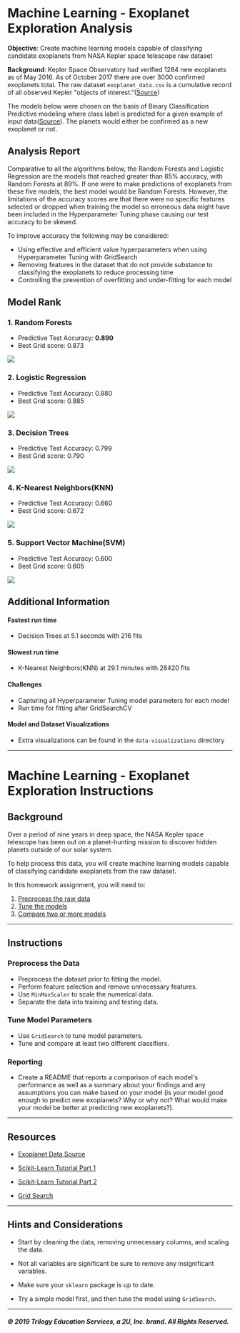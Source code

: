 # Machine Learning - Exoplanet Exploration Analysis

**Objective**: Create machine learning models capable of classifying candidate exoplanets from NASA Kepler space telescope raw dataset 


**Background**: Kepler Space Observatory had verified 1284 new exoplanets as of May 2016. As of October 2017 there are over 3000 confirmed exoplanets total. The raw dataset `exoplanet_data.csv` is a cumulative record of all observed Kepler "objects of interest."([Source](https://www.kaggle.com/nasa/kepler-exoplanet-search-results))



The models below were chosen on the basis of Binary Classification Predictive modeling where class label is predicted for a given example of input data([Source](https://machinelearningmastery.com/types-of-classification-in-machine-learning/#:~:text=Popular%20algorithms%20that%20can%20be%20used%20for%20binary%20classification%20include)). The planets would either be confirmed as a new exoplanet or not. 




## Analysis Report

Comparative to all the algorithms  below, the Random Forests and Logistic Regression are the models that reached greater than 85% accuracy, with Random Forests at 89%. If one were to make predictions of exoplanets from these five models, the best model would be Random Forests. However, the limitations of the accuracy scores are that there were no specific features selected or dropped when training the model so erroneous data might have been included in the Hyperparameter Tuning phase causing our test accuracy to be skewed. 

To improve accuracy the following may be considered:
- Using effective and efficient value hyperparameters when using Hyperparameter Tuning with GridSearch
- Removing features in the dataset that do not provide substance to classifying the exoplanets to reduce processing time
- Controlling the prevention of overfitting and under-fitting for each model


## Model Rank

### 1. Random Forests
- Predictive Test Accuracy: **0.890**
- Best Grid score: 0.873

![](https://github.com/diannejardinez/machine-learning-challenge/blob/master/classification-reports/Random-Forests.png)

### 2. Logistic Regression
- Predictive Test Accuracy: 0.880
- Best Grid score: 0.885

![](https://github.com/diannejardinez/machine-learning-challenge/blob/master/classification-reports/Logistic-Regression.png)

### 3. Decision Trees
- Predictive Test Accuracy: 0.799
- Best Grid score: 0.790

![](https://github.com/diannejardinez/machine-learning-challenge/blob/master/classification-reports/Decision-Tree.png)

### 4. K-Nearest Neighbors(KNN)
- Predictive Test Accuracy: 0.660
- Best Grid score: 0.672

![](https://github.com/diannejardinez/machine-learning-challenge/blob/master/classification-reports/KNN.png)

### 5. Support Vector Machine(SVM)
- Predictive Test Accuracy: 0.600
- Best Grid score: 0.605

![](https://github.com/diannejardinez/machine-learning-challenge/blob/master/classification-reports/SVM.png)


## Additional Information

#### Fastest run time
- Decision Trees at 5.1 seconds with 216 fits

#### Slowest run time
- K-Nearest Neighbors(KNN) at 29.1 minutes with 28420 fits


#### Challenges
- Capturing all Hyperparameter Tuning model parameters for each model
- Run time for fitting after GridSearchCV


#### Model and Dataset Visualizations
- Extra visualizations can be found in the `data-visualizations` directory



---

# Machine Learning - Exoplanet Exploration Instructions

## Background

Over a period of nine years in deep space, the NASA Kepler space telescope has been out on a planet-hunting mission to discover hidden planets outside of our solar system.

To help process this data, you will create machine learning models capable of classifying candidate exoplanets from the raw dataset.

In this homework assignment, you will need to:

1. [Preprocess the raw data](#Preprocessing)
2. [Tune the models](#Tune-Model-Parameters)
3. [Compare two or more models](#Evaluate-Model-Performance)

- - -

## Instructions

### Preprocess the Data

* Preprocess the dataset prior to fitting the model.
* Perform feature selection and remove unnecessary features.
* Use `MinMaxScaler` to scale the numerical data.
* Separate the data into training and testing data.

### Tune Model Parameters

* Use `GridSearch` to tune model parameters.
* Tune and compare at least two different classifiers.

### Reporting

* Create a README that reports a comparison of each model's performance as well as a summary about your findings and any assumptions you can make based on your model (is your model good enough to predict new exoplanets? Why or why not? What would make your model be better at predicting new exoplanets?).

- - -

## Resources

* [Exoplanet Data Source](https://www.kaggle.com/nasa/kepler-exoplanet-search-results)

* [Scikit-Learn Tutorial Part 1](https://www.youtube.com/watch?v=4PXAztQtoTg)

* [Scikit-Learn Tutorial Part 2](https://www.youtube.com/watch?v=gK43gtGh49o&t=5858s)

* [Grid Search](https://scikit-learn.org/stable/modules/grid_search.html)

- - -

## Hints and Considerations

* Start by cleaning the data, removing unnecessary columns, and scaling the data.

* Not all variables are significant be sure to remove any insignificant variables.

* Make sure your `sklearn` package is up to date.

* Try a simple model first, and then tune the model using `GridSearch`.

- - -


##### © 2019 Trilogy Education Services, a 2U, Inc. brand. All Rights Reserved.
